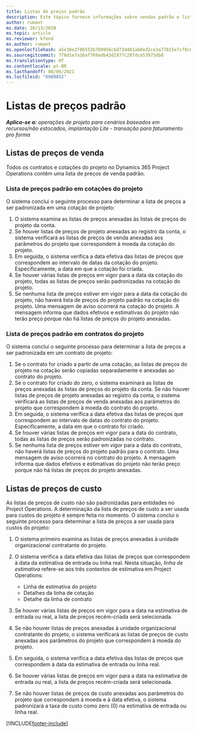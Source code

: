 ```yaml
---
title: Listas de preços padrão
description: Este tópico fornece informações sobre vendas padrão e listas de preço de custo no Project Operations.
author: rumant
ms.date: 10/13/2020
ms.topic: article
ms.reviewer: kfend
ms.author: rumant
ms.openlocfilehash: a5e38e2f0b553b789956c6d73d481ab0ed2ce3a77815e7cf8c058a0b4666c558
ms.sourcegitcommit: 7f8d1e7a16af769adb43d1877c28fdce53975db8
ms.translationtype: HT
ms.contentlocale: pt-BR
ms.lasthandoff: 08/06/2021
ms.locfileid: "6989852"
---
```

# <a name="default-price-lists"></a>Listas de preços padrão

_**Aplica-se a:** operações de projeto para cenários baseados em recursos/não estocados, implantação Lite - transação para faturamento pro forma_

## <a name="sales-price-lists"></a>Listas de preços de venda

Todos os contratos e cotações do projeto no Dynamics 365 Project Operations contêm uma lista de preços de venda padrão. 

### <a name="price-list-default-on-project-quotes"></a>Lista de preços padrão em cotações do projeto
O sistema conclui o seguinte processo para determinar a lista de preços a ser padronizada em uma cotação de projeto:

1. O sistema examina as listas de preços anexadas às listas de preços do projeto da conta. 
2. Se houver listas de preços de projeto anexadas ao registro da conta, o sistema verificará as listas de preços de venda anexadas aos parâmetros do projeto que correspondem à moeda da cotação do projeto.
3. Em seguida, o sistema verifica a data efetiva das listas de preços que correspondem ao intervalo de datas da cotação do projeto. Especificamente, a data em que a cotação foi criada.
4. Se houver várias listas de preços em vigor para a data da cotação do projeto, todas as listas de preços serão padronizadas na cotação do projeto.
5. Se nenhuma lista de preços estiver em vigor para a data da cotação do projeto, não haverá lista de preços do projeto padrão na cotação do projeto. Uma mensagem de aviso ocorrerá na cotação do projeto. A mensagem informa que dados efetivos e estimativas do projeto não terão preço porque não há listas de preços do projeto anexadas.

### <a name="price-list-default-on-project-contracts"></a>Lista de preços padrão em contratos do projeto 
O sistema conclui o seguinte processo para determinar a lista de preços a ser padronizada em um contrato de projeto:

1. Se o contrato for criado a partir de uma cotação, as listas de preços do projeto na cotação serão copiadas separadamente e anexadas ao contrato do projeto.
2. Se o contrato for criado do zero, o sistema examinará as listas de preços anexadas às listas de preços do projeto da conta. Se não houver listas de preços de projeto anexadas ao registro da conta, o sistema verificará as listas de preços de venda anexadas aos parâmetros do projeto que correspondem à moeda do contrato do projeto.
4. Em seguida, o sistema verifica a data efetiva das listas de preços que correspondem ao intervalo de datas do contrato do projeto. Especificamente, a data em que o contrato foi criado.
5. Se houver várias listas de preços em vigor para a data do contrato, todas as listas de preços serão padronizadas no contrato.
6. Se nenhuma lista de preços estiver em vigor para a data do contrato, não haverá listas de preços do projeto padrão para o contrato. Uma mensagem de aviso ocorrerá no contrato do projeto. A mensagem informa que dados efetivos e estimativas do projeto não terão preço porque não há listas de preços do projeto anexadas.

## <a name="cost-price-lists"></a>Listas de preços de custo

As listas de preços de custo não são padronizadas para entidades no Project Operations. A determinação da lista de preços de custo a ser usada para custos do projeto é sempre feita no momento. O sistema conclui o seguinte processo para determinar a lista de preços a ser usada para custos do projeto:

1. O sistema primeiro examina as listas de preços anexadas à unidade organizacional contratante do projeto.
2. O sistema verifica a data efetiva das listas de preços que correspondem à data da estimativa de entrada ou linha real. Nesta situação, *linha de estimativa* refere-se aos três contextos de estimativa em Project Operations:

    - Linha de estimativa do projeto
    - Detalhes da linha de cotação
    - Detalhe da linha de contrato
  
3. Se houver várias listas de preços em vigor para a data na estimativa de entrada ou real, a lista de preços recém-criada será selecionada.
4. Se não houver listas de preços anexadas à unidade organizacional contratante do projeto, o sistema verificará as listas de preços de custo anexadas aos parâmetros do projeto que correspondem à moeda do projeto.
5. Em seguida, o sistema verifica a data efetiva das listas de preços que correspondem à data da estimativa de entrada ou linha real. 
6. Se houver várias listas de preços em vigor para a data na estimativa de entrada ou real, a lista de preços recém-criada será selecionada.
7. Se não houver listas de preços de custo anexadas aos parâmetros do projeto que correspondam à moeda e à data efetiva, o sistema padronizará a taxa de custo como zero (0) na estimativa de entrada ou linha real.


[!INCLUDE[footer-include](../includes/footer-banner.md)]